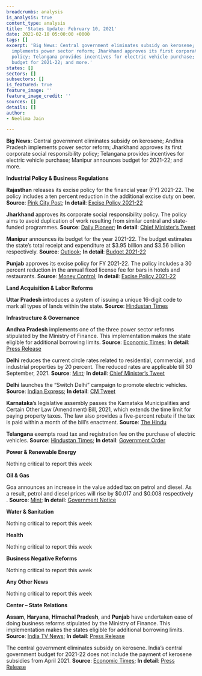 ```yaml
---
breadcrumbs: analysis
is_analysis: true
content_type: analysis
title: 'States Update: February 10, 2021'
date: 2021-02-10 05:00:00 +0000
tags: []
excerpt: 'Big News: Central government eliminates subsidy on kerosene; Andhra Pradesh
  implements power sector reform; Jharkhand approves its first corporate social responsibility
  policy; Telangana provides incentives for electric vehicle purchase; Manipur announces
  budget for 2021-22; and more.'
states: []
sectors: []
subsectors: []
is_featured: true
feature_image: ''
feature_image_credit: ''
sources: []
details: []
author:
- Neelima Jain

---
```


**Big News:** Central government eliminates subsidy on kerosene; Andhra Pradesh implements power sector reform; Jharkhand approves its first corporate social responsibility policy; Telangana provides incentives for electric vehicle purchase; Manipur announces budget for 2021-22; and more.

**Industrial Policy & Business Regulations**

**Rajasthan** releases its excise policy for the financial year (FY) 2021-22. The policy includes a ten percent reduction in the additional excise duty on beer. **Source**: [Pink City Post](https://www.pinkcitypost.com/rajasthan-excise-policy-2021-22-released-beer-to-get-cheaper/); **In detail**: [Excise Policy 2021-22](http://finance.rajasthan.gov.in/PDFDOCS/EXCISE/F-EXCISE-9260-06022021.pdf)

**Jharkhand** approves its corporate social responsibility policy. The policy aims to avoid duplication of work resulting from similar central and state-funded programmes. **Source**: [Daily Pioneer](https://www.dailypioneer.com/2021/state-editions/jharkhand-govt-approves-its-first-ever-csr-policy.html); **In detail**: [Chief Minister’s Tweet](https://twitter.com/JharkhandCMO/status/1358054207689924619)

**Manipur** announces its budget for the year 2021-22. The budget estimates the state’s total receipt and expenditure at $3.95 billion and $3.56 billion respectively. **Source**: [Outlook](https://www.outlookindia.com/newsscroll/manipur-dy-cm-presents-budget-estimate-for-fy22/2024405); **In detail**: [Budget 2021-22](https://manipur.gov.in/wp-content/uploads/2021/02/Budget-at-a-glance.pdf)

**Punjab** approves its excise policy for FY 2021-22. The policy includes a 30 percent reduction in the annual fixed license fee for bars in hotels and restaurants. **Source**: [Money Control](https://www.moneycontrol.com/news/business/punjab-okays-excise-policy-for-next-fiscal-plans-to-mop-up-over-rs-7000-crore-6429911.html); **In detail**: [Excise Policy 2021-22](https://excise.punjab.gov.in/CommonUser/Portal_New_Portal_Acts_Rules_Cirular.aspx?type=0)

**Land Acquisition & Labor Reforms**

**Uttar Pradesh** introduces a system of issuing a unique 16-digit code to mark all types of lands within the state. **Source**: [Hindustan Times](https://www.hindustantimes.com/india-news/up-govt-announces-16-digit-unicode-to-identify-landholdings-101612709100446.html)

**Infrastructure & Governance**

**Andhra Pradesh** implements one of the three power sector reforms stipulated by the Ministry of Finance. This implementation makes the state eligible for additional borrowing limits. **Source**: [Economic Times](https://energy.economictimes.indiatimes.com/news/power/fm-allows-andhra-to-borrow-additional-rs-1515-crore-to-undertake-power-sector-reforms/80699042); **In detail**: [Press Release](https://pib.gov.in/Pressreleaseshare.aspx?PRID=1695188)

**Delhi** reduces the current circle rates related to residential, commercial, and industrial properties by 20 percent. The reduced rates are applicable till 30 September, 2021. **Source**: [Mint](https://www.livemint.com/news/india/delhi-govt-reduces-present-circle-rates-by-up-to-20-for-next-6-months-11612530723358.html); **In detail**: [Chief Minister’s Tweet](https://twitter.com/msisodia/status/1357679566362300417)

**Delhi** launches the “Switch Delhi” campaign to promote electric vehicles. **Source**: [Indian Express](https://indianexpress.com/article/cities/delhi/arvind-kejriwal-launches-switch-delhi-campaign-to-promote-electric-vehicles-7174365/); **In detail**: [CM Tweet](https://twitter.com/ArvindKejriwal/status/1357215145949159425)

**Karnataka**’s legislative assembly passes the Karnataka Municipalities and Certain Other Law (Amendment) Bill, 2021, which extends the time limit for paying property taxes. The law also provides a five-percent rebate if the tax is paid within a month of the bill’s enactment. **Source**: [The Hindu](https://www.thehindu.com/news/national/karnataka/assembly-clears-two-municipalities-bills/article33754622.ece)

**Telangana** exempts road tax and registration fee on the purchase of electric vehicles. **Source**: [Hindustan Times](https://www.hindustantimes.com/india-news/no-road-tax-registration-fee-on-electric-vehicles-in-telangana-from-today-101612357508046.html); **In detail**: [Government Order](https://www.transport.telangana.gov.in/pdf_uploads/GO%20MS%20No%20121612273174.pdf)

**Power & Renewable Energy**

Nothing critical to report this week

**Oil & Gas**

Goa announces an increase in the value added tax on petrol and diesel. As a result, petrol and diesel prices will rise by $0.017 and $0.008 respectively . **Source**: [Mint](https://www.livemint.com/news/india/hike-in-vat-on-petrol-and-diesel-in-goa-11612492302383.html); **In detail**: [Government Notice](https://www.goa.gov.in/wp-content/uploads/2021/02/Notifciation-FinRC-dt-4-2-2021.pdf)

**Water & Sanitation**

Nothing critical to report this week

**Health**

Nothing critical to report this week

**Business Negative Reforms**

Nothing critical to report this week

**Any Other News**

Nothing critical to report this week

**Center – State Relations**

**Assam**, **Haryana**, **Himachal Pradesh**, and **Punjab** have undertaken ease of doing business reforms stipulated by the Ministry of Finance. This implementation makes the states eligible for additional borrowing limits. **Source**: [India TV News](https://www.indiatvnews.com/business/news-ease-of-doing-business-reforms-four-states-assam-haryana-himachal-pradesh-punjab-683250); **In detail**: [Press Release](https://pib.gov.in/PressReleaseIframePage.aspx?PRID=1695747)

The central government eliminates subsidy on kerosene. India’s central government budget for 2021-22 does not include the payment of kerosene subsidies from April 2021. **Source**: [Economic Times](https://energy.economictimes.indiatimes.com/news/oil-and-gas/govt-eliminates-subsidy-on-kerosene-via-small-price-hikes/80661200); **In detail**: [Press Release](https://pib.nic.in/PressReleasePage.aspx?PRID=1602622)